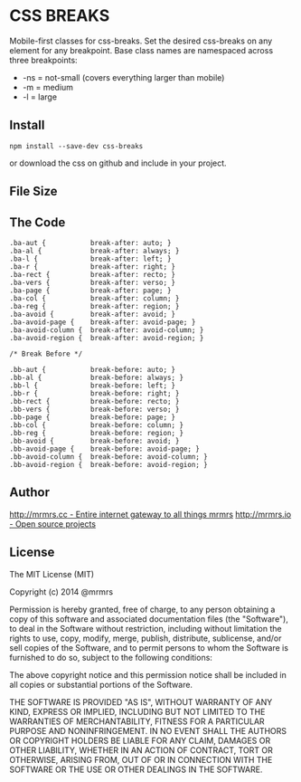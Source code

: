 # CSS BREAKS

  Mobile-first classes for css-breaks.
  Set the desired css-breaks on any element for any breakpoint.
  Base class names are namespaced across three breakpoints:

*  -ns = not-small (covers everything larger than mobile)
*  -m  = medium
*  -l  = large

## Install
```
npm install --save-dev css-breaks
```
or download the css on github and include in your project.

## File Size


## The Code
```
.ba-aut {           break-after: auto; }
.ba-al {            break-after: always; }
.ba-l {             break-after: left; }
.ba-r {             break-after: right; }
.ba-rect {          break-after: recto; }
.ba-vers {          break-after: verso; }
.ba-page {          break-after: page; }
.ba-col {           break-after: column; }
.ba-reg {           break-after: region; }
.ba-avoid {         break-after: avoid; }
.ba-avoid-page {    break-after: avoid-page; }
.ba-avoid-column {  break-after: avoid-column; }
.ba-avoid-region {  break-after: avoid-region; }

/* Break Before */

.bb-aut {           break-before: auto; }
.bb-al {            break-before: always; }
.bb-l {             break-before: left; }
.bb-r {             break-before: right; }
.bb-rect {          break-before: recto; }
.bb-vers {          break-before: verso; }
.bb-page {          break-before: page; }
.bb-col {           break-before: column; }
.bb-reg {           break-before: region; }
.bb-avoid {         break-before: avoid; }
.bb-avoid-page {    break-before: avoid-page; }
.bb-avoid-column {  break-before: avoid-column; }
.bb-avoid-region {  break-before: avoid-region; }

```

## Author

[http://mrmrs.cc - Entire internet gateway to all things mrmrs](http://mrmrs.cc)
[http://mrmrs.io - Open source projects](http://mrmrs.io)

## License

The MIT License (MIT)

Copyright (c) 2014 @mrmrs

Permission is hereby granted, free of charge, to any person obtaining a copy
of this software and associated documentation files (the "Software"), to deal
in the Software without restriction, including without limitation the rights
to use, copy, modify, merge, publish, distribute, sublicense, and/or sell
copies of the Software, and to permit persons to whom the Software is
furnished to do so, subject to the following conditions:

The above copyright notice and this permission notice shall be included in
all copies or substantial portions of the Software.

THE SOFTWARE IS PROVIDED "AS IS", WITHOUT WARRANTY OF ANY KIND, EXPRESS OR
IMPLIED, INCLUDING BUT NOT LIMITED TO THE WARRANTIES OF MERCHANTABILITY,
FITNESS FOR A PARTICULAR PURPOSE AND NONINFRINGEMENT. IN NO EVENT SHALL THE
AUTHORS OR COPYRIGHT HOLDERS BE LIABLE FOR ANY CLAIM, DAMAGES OR OTHER
LIABILITY, WHETHER IN AN ACTION OF CONTRACT, TORT OR OTHERWISE, ARISING FROM,
OUT OF OR IN CONNECTION WITH THE SOFTWARE OR THE USE OR OTHER DEALINGS IN
THE SOFTWARE.

